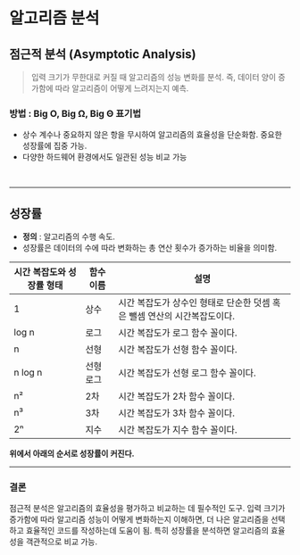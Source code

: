 # 알고리즘 분석

## 점근적 분석 (Asymptotic Analysis)

> 입력 크기가 무한대로 커질 때 알고리즘의 성능 변화를 분석. 즉, 데이터 양이 증가함에 따라 알고리즘이 어떻게 느려지는지 예측.

### 방법 :  Big O, Big Ω, Big Θ 표기법

- 상수 계수나 중요하지 않은 항을 무시하여 알고리즘의 효율성을 단순화함. 중요한 성장률에 집중 가능.
- 다양한 하드웨어 환경에서도 일관된 성능 비교 가능

<br />

---

## 성장률
- **정의** : 알고리즘의 수행 속도.
- 성장률은 데이터의 수에 따라 변화하는 총 연산 횟수가 증가하는 비율을 의미함.

| 시간 복잡도와 성장률 형태 | 함수 이름 | 설명 |
|---|---|---|
| 1 | 상수 | 시간 복잡도가 상수인 형태로 단순한 덧셈 혹은 뺄셈 연산의 시간복잡도이다. |
| log n | 로그 | 시간 복잡도가 로그 함수 꼴이다. |
| n | 선형 | 시간 복잡도가 선형 함수 꼴이다. |
| n log n | 선형 로그 | 시간 복잡도가 선형 로그 함수 꼴이다. |
| n² | 2차 | 시간 복잡도가 2차 함수 꼴이다. |
| n³ | 3차 | 시간 복잡도가 3차 함수 꼴이다. |
| 2ⁿ | 지수 | 시간 복잡도가 지수 함수 꼴이다. |

**위에서 아래의 순서로 성장률이 커진다.**

---
### 결론
점근적 분석은 알고리즘의 효율성을 평가하고 비교하는 데 필수적인 도구.
입력 크기가 증가함에 따라 알고리즘 성능이 어떻게 변화하는지 이해하면, 더 나은 알고리즘을 선택하고 효율적인 코드를 작성하는데 도움이 됨.
특히 성장률을 분석하면 알고리즘의 효율성을 객관적으로 비교 가능.